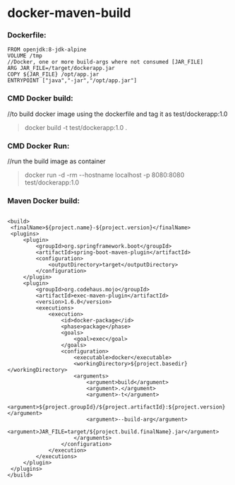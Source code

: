 # docker-maven-build

### Dockerfile:  
```
FROM openjdk:8-jdk-alpine  
VOLUME /tmp  
//Docker, one or more build-args where not consumed [JAR_FILE]  
ARG JAR_FILE=/target/dockerapp.jar  
COPY ${JAR_FILE} /opt/app.jar  
ENTRYPOINT ["java","-jar","/opt/app.jar"]  
```
### CMD Docker build:  
//to build docker image using the dockerfile and tag it as test/dockerapp:1.0  
> docker build -t test/dockerapp:1.0 .  

### CMD Docker Run:  
//run the build image as container  
> docker run -d -rm --hostname localhost -p 8080:8080 test/dockerapp:1.0  

### Maven Docker build:  
```

<build>
 <finalName>${project.name}-${project.version}</finalName>
 <plugins>
     <plugin>
         <groupId>org.springframework.boot</groupId>
         <artifactId>spring-boot-maven-plugin</artifactId>
         <configuration>
             <outputDirectory>target</outputDirectory>
         </configuration>
     </plugin>
     <plugin>
         <groupId>org.codehaus.mojo</groupId>
         <artifactId>exec-maven-plugin</artifactId>
         <version>1.6.0</version>
         <executions>
             <execution>
                 <id>docker-package</id>
                 <phase>package</phase>
                 <goals>
                     <goal>exec</goal>
                 </goals>
                 <configuration>
                     <executable>docker</executable>
                     <workingDirectory>${project.basedir}</workingDirectory>
                     <arguments>
                         <argument>build</argument>
                         <argument>.</argument>
                         <argument>-t</argument>
                         <argument>${project.groupId}/${project.artifactId}:${project.version}</argument>
                         <argument>--build-arg</argument>
                         <argument>JAR_FILE=target/${project.build.finalName}.jar</argument>
                     </arguments>
                 </configuration>
             </execution>
         </executions>
     </plugin>
 </plugins>
</build>

```
